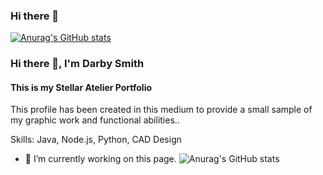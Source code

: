 ### Hi there 👋

<!--
**Stellaratelier/Stellaratelier** is a ✨ _special_ ✨ repository because its `README.md` (this file) appears on your GitHub profile.

Here are some ideas to get you started:

- 🔭 I’m currently working on ...
- 🌱 I’m currently learning ...
- 👯 I’m looking to collaborate on ...
- 🤔 I’m looking for help with ...
- 💬 Ask me about ...
- 📫 How to reach me: ...linkedin.com/in/darbycsmith
- 😄 Pronouns: ...
- ⚡ Fun fact: ...
-->
[![Anurag's GitHub stats](https://github-readme-stats.vercel.app/api?username=Stellaratelier
)](https://github.com/anuraghazra/github-readme-stats)
### Hi there 👋, I'm Darby Smith
#### This is my Stellar Atelier Portfolio

This profile has been created in this medium to provide a small sample of my graphic work and functional abilities..

Skills: Java, Node.js, Python, CAD Design

- 🔭 I’m currently working on this page. 
![Anurag's GitHub stats](https://github-readme-stats.vercel.app/api?username=stellaratelier&show_icons=true&theme=radical)




